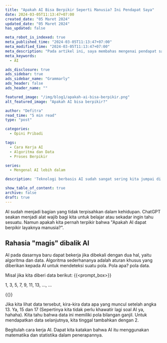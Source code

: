 ```yaml
---
title: "Apakah AI Bisa Berpikir Seperti Manusia? Ini Pendapat Saya"
date: 2024-03-05T11:13:47+07:00
created_date: "05 Maret 2024"
updated_date: "05 Maret 2024"
has_updated: false

meta_robot_is_indexed: true
meta_published_time: "2024-03-05T11:13:47+07:00"
meta_modified_time: "2024-03-05T11:13:47+07:00"
meta_description: "Pada artikel ini, saya membahas mengenai pendapat saya pribadi tentang AI. Terutama mengenai cara AI bekerja dan apakah AI dapat berpikir seperti manusia"
meta_keywords:
  - AI

ads_disclosure: true
ads_sidebar: true
ads_sidebar_name: "Grammarly"
ads_header: false
ads_header_name: ""

featured_image: "/img/blog1/apakah-ai-bisa-berpikir.png"
alt_featured_image: "Apakah AI bisa berpikir?"

author: "Defitra"
read_time: "5 min read"
type: "post"

categories:
  - Opini Pribadi

tags:
  - Cara Kerja AI
  - Algoritma dan Data
  - Proses Berpikir

series:
  - Mengenal AI lebih dalam

description: 'Teknologi berbasis AI sudah sangat sering kita jumpai di internet. Tapi apakah kamu pernah bertanya, rahasia apa ada dibalik AI? Bagaimana cara AI bekerja? dan pertanyaan yang membuat saya penasaran akhir-akhir ini, yaitu Apakah AI bisa berpikir seperti manusia?"'

show_table_of_content: true
archive: false
draft: true
---
```


AI sudah menjadi bagian yang tidak terpisahkan dalam kehidupan. ChatGPT seakan menjadi alat wajib bagi kita untuk belajar atau sekadar ingin tahu sesuatu. Namun apakah kita pernah terpikir bahwa "Apakah AI dapat berpikir layaknya manusia?".

## Rahasia "magis" dibalik AI

AI pada dasarnya baru dapat bekerja jika dibekali dengan dua hal, yaitu algoritma dan data. Algoritma sederhananya adalah aturan khusus yang diberikan kepada AI untuk mendeteksi suatu pola. Pola apa? pola data.

Misal jika kita diberi data berikut:
{{<prompt_box>}}

<p>1, 3, 5, 7, 9, 11, 13, ..., ...</p>
{{</prompt_box>}}

Jika kita lihat data tersebut, kira-kira data apa yang muncul setelah angka 13. Ya, 15 dan 17 (Sepertinya kita tidak perlu khawatir lagi soal AI ya, hahaha). Kita tahu bahwa data ini memiliki pola bilangan ganjil. Untuk mendapatkan data selanjutnya, kita tinggal tambahkan dengan 2.

Begitulah cara kerja AI. Dapat kita katakan bahwa AI itu menggunakan matematika dan statistika dalam penerapannya.
